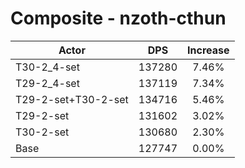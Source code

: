 # Composite - nzoth-cthun
| Actor | DPS | Increase |
|---|:---:|:---:|
|T30-2_4-set|137280|7.46%|
|T29-2_4-set|137119|7.34%|
|T29-2-set+T30-2-set|134716|5.46%|
|T29-2-set|131602|3.02%|
|T30-2-set|130680|2.30%|
|Base|127747|0.00%|
